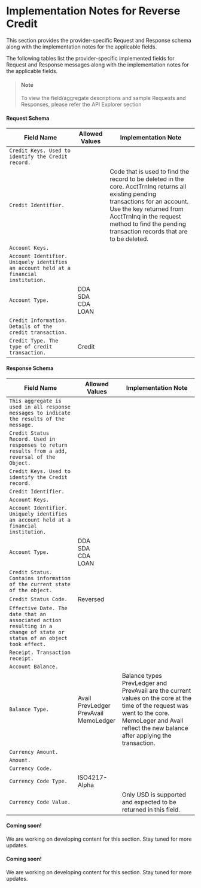 # Implementation Notes for Reverse Credit
This section provides the provider-specific Request and Response schema along with the implementation notes for the applicable fields.
<!-- 
type: tab 
titles: Premier, Signature, Cleartouch, 
-->


The following tables list the provider-specific implemented fields for Request and Response messages along with the implementation notes for the applicable fields. 


<!-- theme: info -->
> #### Note
> 
> To view the field/aggregate descriptions and sample Requests and Responses, please refer the API Explorer section



#### Request Schema
|Field Name|Allowed Values|Implementation Note|
|----|----|----|
|`Credit Keys. Used to identify the Credit record.`|||
|`Credit Identifier.`||Code that is used to find the record to be deleted in the core. AcctTrnInq returns all existing pending transactions for an account.<br>Use the key returned from AcctTrnInq in the request method to find the pending transaction records that are to be deleted.|
|`Account Keys.`|||
|`Account Identifier.  Uniquely identifies an account held at a financial institution. `|||
|`Account Type.`|DDA<br>SDA<br>CDA<br>LOAN||
|`Credit Information. Details of the credit transaction. `|||
|`Credit Type. The type of credit transaction.`|Credit||
#### Response Schema
|Field Name|Allowed Values|Implementation Note|
|----|----|----|
|`This aggregate is used in all response messages to indicate the results of the message.`|||
|`Credit Status Record. Used in responses to return results from a add, reversal of the Object.`|||
|`Credit Keys. Used to identify the Credit record.`|||
|`Credit Identifier.`|||
|`Account Keys.`|||
|`Account Identifier.  Uniquely identifies an account held at a financial institution. `|||
|`Account Type.`|DDA<br>SDA<br>CDA<br>LOAN<br>||
|`Credit Status. Contains information of the current state of the object.`|||
|`Credit Status Code.`|Reversed||
|`Effective Date. The date that an associated action resulting in a change of state or status of an object took effect.`|||
|`Receipt. Transaction receipt.`|||
|`Account Balance. `|||
|`Balance Type.`|Avail<br>PrevLedger<br>PrevAvail<br>MemoLedger <br>|Balance types PrevLedger and PrevAvail are the current values on the core at the time of the request was went to the core.<br>MemoLeger and Avail reflect the new balance after applying the transaction.|
|`Currency Amount.`|||
|`Amount.`|||
|`Currency Code.`|||
|`Currency Code Type.`|ISO4217-Alpha||
|`Currency Code Value.`||Only USD is supported and expected to be returned in this field.|
<!-- type: tab -->


#### Coming soon!
We are working on developing content for this section. Stay tuned for more updates. 


<!-- type: tab -->


#### Coming soon!
We are working on developing content for this section. Stay tuned for more updates. 


<!-- type: tab-end -->
